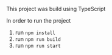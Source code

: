 
This project was build using TypeScript

In order to run the project

1) run `npm install`
2) run `npm run build`
3) run `npm run start`
